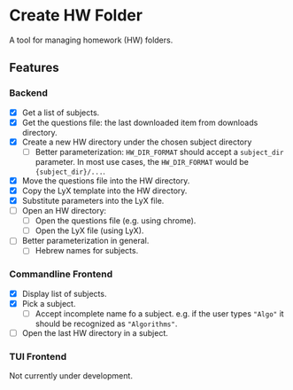 # Create HW Folder
A tool for managing homework (HW) folders.

## Features
### Backend
* [x] Get a list of subjects.
* [x] Get the questions file: the last downloaded item from downloads directory.
* [x] Create a new HW directory under the chosen subject directory
  * [ ] Better parameterization:
        `HW_DIR_FORMAT` should accept a `subject_dir` parameter.
        In most use cases, the `HW_DIR_FORMAT` would be `{subject_dir}/...`.
* [x] Move the questions file into the HW directory.
* [x] Copy the LyX template into the HW directory.
* [x] Substitute parameters into the LyX file.
* [ ] Open an HW directory:
  * [ ] Open the questions file (e.g. using chrome).
  * [ ] Open the LyX file (using LyX).
* [ ] Better parameterization in general.
  * [ ] Hebrew names for subjects.

### Commandline Frontend
* [x] Display list of subjects.
* [x] Pick a subject.
  * [ ] Accept incomplete name fo a subject.
        e.g. if the user types `"Algo"` it should be recognized as `"Algorithms"`.
* [ ] Open the last HW directory in a subject.

### TUI Frontend
Not currently under development.
